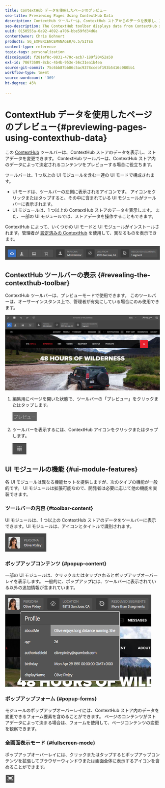 ```yaml
---
title: ContextHub データを使用したページのプレビュー
seo-title: Previewing Pages Using ContextHub Data
description: ContextHub ツールバーは、ContextHub ストアからのデータを表示し、ストアデータを変更することができ、コンテンツのプレビューに立ちます。
seo-description: The ContextHub toolbar displays data from ContextHub stores and enables you to change store data and  is useful for previewing content
uuid: 0150555a-0a92-4692-a706-bbe59fd34d6a
contentOwner: Chris Bohnert
products: SG_EXPERIENCEMANAGER/6.5/SITES
content-type: reference
topic-tags: personalization
discoiquuid: f281ef8c-0831-470c-acb7-189f20452a50
exl-id: 78673609-8cbc-4b4b-953e-56c31ea1b4ea
source-git-commit: 75c6bb87bb06c5ac9378ccebf193b5416c080bb1
workflow-type: tm+mt
source-wordcount: '369'
ht-degree: 45%

---
```


# ContextHub データを使用したページのプレビュー{#previewing-pages-using-contexthub-data}

この [ContextHub](/help/sites-developing/contexthub.md) ツールバーは、ContextHub ストアのデータを表示し、ストアデータを変更できます。 ContextHub ツールバーは、ContextHub ストア内のデータによって決定されるコンテンツをプレビューする場合に役立ちます。

ツールバーは、1 つ以上の UI モジュールを含む一連の UI モードで構成されます。

* UI モードは、ツールバーの左側に表示されるアイコンです。 アイコンをクリックまたはタップすると、その中に含まれている UI モジュールがツールバーに表示されます。
* UI モジュールは、1 つ以上の ContextHub ストアのデータを表示します。 また、一部の UI モジュールでは、ストアデータを操作することもできます。

ContextHub によって、いくつかの UI モードと UI モジュールがインストールされます。管理者が [設定済みの ContextHub](/help/sites-developing/ch-configuring.md) を使用して、異なるものを表示できます。

![screen_shot_2018-03-23at093446](assets/screen_shot_2018-03-23at093446.png)

## ContextHub ツールバーの表示 {#revealing-the-contexthub-toolbar}

ContextHub ツールバーは、プレビューモードで使用できます。 このツールバーは、オーサーインスタンス上で、管理者が有効にしている場合にのみ使用できます。

![screen_shot_2018-03-23at093730](assets/screen_shot_2018-03-23at093730.png)

1. 編集用にページを開いた状態で、ツールバーの「プレビュー」をクリックまたはタップします。

   ![chlimage_1-219](assets/chlimage_1-219.png)

1. ツールバーを表示するには、ContextHub アイコンをクリックまたはタップします。

   ![Context Hub](do-not-localize/screen_shot_2018-03-23at093621.png)

## UI モジュールの機能 {#ui-module-features}

各 UI モジュールは異なる機能セットを提供しますが、次のタイプの機能が一般的です。 UI モジュールは拡張可能なので、開発者は必要に応じて他の機能を実装できます。

### ツールバーの内容 {#toolbar-content}

UI モジュールは、1 つ以上の ContextHub ストアのデータをツールバーに表示できます。UI モジュールは、アイコンとタイトルで識別されます。

![screen_shot_2018-03-23at093936](assets/screen_shot_2018-03-23at093936.png)

### ポップアップコンテンツ {#popup-content}

一部の UI モジュールは、クリックまたはタップされるとポップアップオーバーレイを表示します。 一般的に、ポップアップには、ツールバーに表示されている以外の追加情報が含まれています。

![screen_shot_2018-03-23at094003](assets/screen_shot_2018-03-23at094003.png)

### ポップアップフォーム {#popup-forms}

モジュールのポップアップオーバーレイには、ContextHub ストア内のデータを変更できるフォーム要素を含めることができます。 ページのコンテンツがストアデータによって決まる場合は、フォームを使用して、ページコンテンツの変更を観察できます。

### 全画面表示モード {#fullscreen-mode}

ポップアップオーバーレイには、クリックまたはタップするとポップアップコンテンツを拡張してブラウザーウィンドウまたは画面全体に表示するアイコンを含めることができます。

![フルスクリーン](do-not-localize/chlimage_1-18.png)
